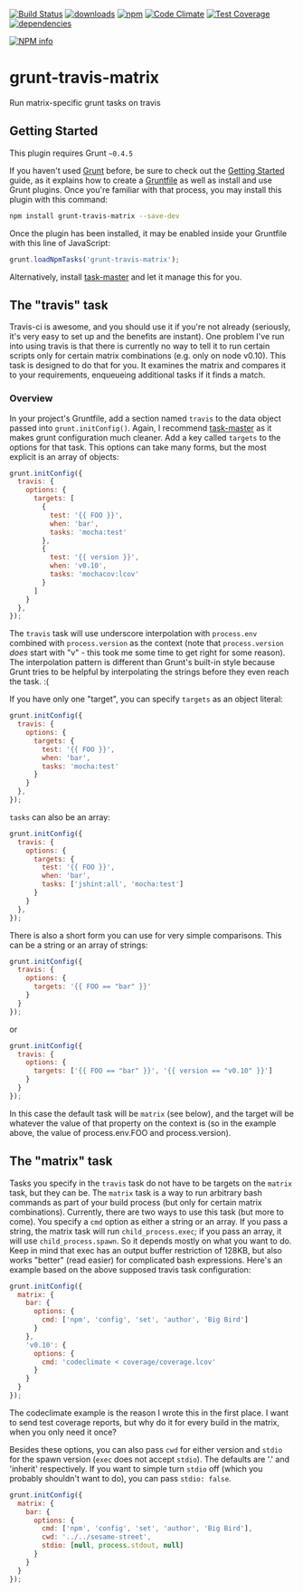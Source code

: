 [![Build Status](https://travis-ci.org/tandrewnichols/grunt-travis-matrix.png)](https://travis-ci.org/tandrewnichols/grunt-travis-matrix) [![downloads](http://img.shields.io/npm/dm/grunt-travis-matrix.svg)](https://npmjs.org/package/grunt-travis-matrix) [![npm](http://img.shields.io/npm/v/grunt-travis-matrix.svg)](https://npmjs.org/package/grunt-travis-matrix) [![Code Climate](https://codeclimate.com/github/tandrewnichols/grunt-travis-matrix/badges/gpa.svg)](https://codeclimate.com/github/tandrewnichols/grunt-travis-matrix) [![Test Coverage](https://codeclimate.com/github/tandrewnichols/grunt-travis-matrix/badges/coverage.svg)](https://codeclimate.com/github/tandrewnichols/grunt-travis-matrix) [![dependencies](https://david-dm.org/tandrewnichols/grunt-travis-matrix.png)](https://david-dm.org/tandrewnichols/grunt-travis-matrix)

[![NPM info](https://nodei.co/npm/grunt-travis-matrix.png?downloads=true)](https://nodei.co/npm/grunt-travis-matrix.png?downloads=true)


# grunt-travis-matrix

Run matrix-specific grunt tasks on travis

## Getting Started
This plugin requires Grunt `~0.4.5`

If you haven't used [Grunt](http://gruntjs.com/) before, be sure to check out the [Getting Started](http://gruntjs.com/getting-started) guide, as it explains how to create a [Gruntfile](http://gruntjs.com/sample-gruntfile) as well as install and use Grunt plugins. Once you're familiar with that process, you may install this plugin with this command:

```bash
npm install grunt-travis-matrix --save-dev
```

Once the plugin has been installed, it may be enabled inside your Gruntfile with this line of JavaScript:

```javascript
grunt.loadNpmTasks('grunt-travis-matrix');
```

Alternatively, install [task-master](http://github.com/tandrewnichols/task-master) and let it manage this for you.

## The "travis" task

Travis-ci is awesome, and you should use it if you're not already (seriously, it's very easy to set up and the benefits are instant). One problem I've run into using travis is that there is currently no way to tell it to run certain scripts only for certain matrix combinations (e.g. only on node v0.10). This task is designed to do that for you. It examines the matrix and compares it to your requirements, enqueueing additional tasks if it finds a match.

### Overview

In your project's Gruntfile, add a section named `travis` to the data object passed into `grunt.initConfig()`. Again, I recommend [task-master](https://github.com/tandrewnichols/task-master) as it makes grunt configuration much cleaner. Add a key called `targets` to the options for that task. This options can take many forms, but the most explicit is an array of objects:

```javascript
grunt.initConfig({
  travis: {
    options: {
      targets: [
        {
          test: '{{ FOO }}',
          when: 'bar',
          tasks: 'mocha:test'
        },
        {
          test: '{{ version }}',
          when: 'v0.10',
          tasks: 'mochacov:lcov'
        }
      ]
    }
  },
});
```

The `travis` task will use underscore interpolation with `process.env` combined with `process.version` as the context (note that `process.version` _does_ start with "v" - this took me some time to get right for some reason). The interpolation pattern is different than Grunt's built-in style because Grunt tries to be helpful by interpolating the strings before they even reach the task. :(

If you have only one "target", you can specify `targets` as an object literal:

```javascript
grunt.initConfig({
  travis: {
    options: {
      targets: {
        test: '{{ FOO }}',
        when: 'bar',
        tasks: 'mocha:test'
      }
    }
  },
});
```

`tasks` can also be an array:

```javascript
grunt.initConfig({
  travis: {
    options: {
      targets: {
        test: '{{ FOO }}',
        when: 'bar',
        tasks: ['jshint:all', 'mocha:test']
      }
    }
  },
});
```

There is also a short form you can use for very simple comparisons. This can be a string or an array of strings:

```javascript
grunt.initConfig({
  travis: {
    options: {
      targets: '{{ FOO == "bar" }}'
    }
  }
});
```

or

```javascript
grunt.initConfig({
  travis: {
    options: {
      targets: ['{{ FOO == "bar" }}', '{{ version == "v0.10" }}']
    }
  }
});
```

In this case the default task will be `matrix` (see below), and the target will be whatever the value of that property on the context is (so in the example above, the value of process.env.FOO and process.version).

## The "matrix" task

Tasks you specify in the `travis` task do not have to be targets on the `matrix` task, but they can be. The `matrix` task is a way to run arbitrary bash commands as part of your build process (but only for certain matrix combinations). Currently, there are two ways to use this task (but more to come). You specify a `cmd` option as either a string or an array. If you pass a string, the matrix task will run `child_process.exec`; if you pass an array, it will use `child_process.spawn`. So it depends mostly on what you want to do. Keep in mind that exec has an output buffer restriction of 128KB, but also works "better" (read easier) for complicated bash expressions. Here's an example based on the above supposed travis task configuration:

```javascript
grunt.initConfig({
  matrix: {
    bar: {
      options: {
        cmd: ['npm', 'config', 'set', 'author', 'Big Bird']
      }
    },
    'v0.10': {
      options: {
        cmd: 'codeclimate < coverage/coverage.lcov'
      }
    }
  }
});
```

The codeclimate example is the reason I wrote this in the first place. I want to send test coverage reports, but why do it for every build in the matrix, when you only need it once?

Besides these options, you can also pass `cwd` for either version and `stdio` for the spawn version (`exec` does not accept `stdio`). The defaults are '.' and 'inherit' respectively. If you want to simple turn `stdio` off (which you probably shouldn't want to do), you can pass `stdio: false`.

```javascript
grunt.initConfig({
  matrix: {
    bar: {
      options: {
        cmd: ['npm', 'config', 'set', 'author', 'Big Bird'],
        cwd: '../../sesame-street',
        stdio: [null, process.stdout, null]
      }
    }
  }
});
```
